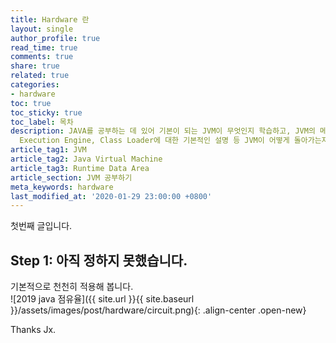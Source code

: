 ```yaml
---
title: Hardware 란
layout: single
author_profile: true
read_time: true
comments: true
share: true
related: true
categories:
- hardware
toc: true
toc_sticky: true
toc_label: 목차
description: JAVA를 공부하는 데 있어 기본이 되는 JVM이 무엇인지 학습하고, JVM의 메모리 구조와 Garbage collector,
  Execution Engine, Class Loader에 대한 기본적인 설명 등 JVM이 어떻게 돌아가는지에 대한 기초를 잡는 게시물
article_tag1: JVM
article_tag2: Java Virtual Machine
article_tag3: Runtime Data Area
article_section: JVM 공부하기
meta_keywords: hardware
last_modified_at: '2020-01-29 23:00:00 +0800'
---
```


첫번째 글입니다.

## Step 1: 아직 정하지 못했습니다.
기본적으로 천천히 적용해 봅니다.<br/>
![2019 java 점유율]({{ site.url }}{{ site.baseurl }}/assets/images/post/hardware/circuit.png){: .align-center .open-new}
<br/>



Thanks Jx.

